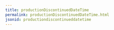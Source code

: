 ```yaml
---
title: productionDiscontinuedDateTime
permalink: productionDiscontinuedDateTime.html
jsonid: productiondiscontinueddatetime
---
```

